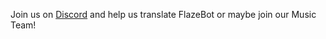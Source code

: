 Join us on [Discord](https://discord.flazebot.com/) and help us translate FlazeBot or maybe join our Music Team!
